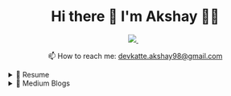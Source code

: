 <h1 align='center'>
  Hi there 👋 I'm Akshay 👨‍💻
</h1>


<p align='center'>
  
  <a href="https://www.linkedin.com/in/akshaydevkate/">
    <img src="https://img.shields.io/badge/linkedin-%230077B5.svg?&style=for-the-badge&logo=linkedin&logoColor=white" />
  </a>&nbsp;&nbsp; 
</p>

<p align='center'>
  📫 How to reach me: <a href='mailto:devkatte.akshay98@gmail.com'>devkatte.akshay98@gmail.com</a>
</p>

<details>
  <summary>📃 Resume</summary>


## Education

- 📖 ** Berliner Startup Stipendum**\
📆 2019 - 2021\
📍 **Technische Universität Berlin** - Berlin, Germany

- 📖 **Masters: Big Data and Business Analytics**\
📆 2019 - 2021\
📍 **FOM Hochschule Hochschulzentrum** - Essen, Germany

- 📖 **Bachelors: Computer Engineering**\
📆 2015 - 2018\
📍 **Sinhgad Institutes Smt. Kashibai Navale College of Engineering** - Pune, India
  
- 📖 **Diploma: Information Technology**\
📆 2012 - 2015\
📍 **Sinhgad Institutes Sou. Venutai Chavan Polytechnic** - Pune, India
 </details>
 
<details>
  <summary>📃 Medium Blogs</summary>

## Web Development
- 📖 **How to create and run react.js app on macOS**\
  📍[Link](https://akshaydevkate.medium.com/how-to-create-and-run-react-js-app-on-macos-a92115f9ee31)
  
- 📖 **How to download and install node.js and npm on macOS**\
  📍[Link](https://medium.com/nerd-for-tech/how-to-download-and-install-node-js-and-npm-on-macos-e58ae1506d71)
  
- 📖 **How to install and run Apache, PHP on mac OS Big Sur**\
  📍[Link](https://medium.com/nerd-for-tech/how-to-run-apache-php-on-mac-os-big-sur-7ffbf7cbef7b)
  
## Mobile Application Development 
- 📖 **How to connect Xcode and GitHub**\
  📍[Link](https://medium.com/nerd-for-tech/how-to-connect-github-and-xcode-499134c62eac)
  
- 📖 **How to create alerts in Xcode**\
  📍[Link](https://akshaydevkate.medium.com/how-to-create-uialert-in-storyboard-ui-xcode-a021756db086)
  
- 📖 **Transfer data between the ViewController in UIKit (basic step by step guide)**\
  📍[Link](https://medium.com/nerd-for-tech/transfer-data-between-the-viewcontroller-in-uikit-basic-step-by-step-guide-cc53368b852d)
  
- 📖 **How to change the name of ViewController in iOS**\
  📍[Link](https://medium.com/codex/change-name-of-viewcontroller-in-storyboardui-d5c1acd22335)
  
## Process Mining
- 📖 **Download and install ProM 6.9 (process mining tool) on macOS**\
  📍[Link](https://medium.com/process-mining-opensource/download-and-install-prom-6-9-process-mining-tool-on-macos-e482a3c9fea0)
  
